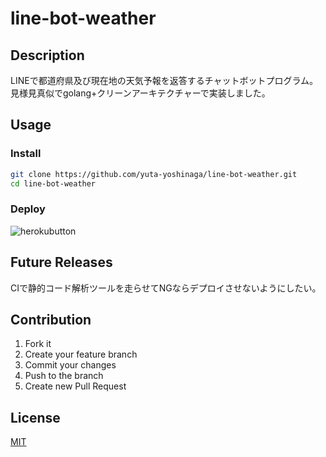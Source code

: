 # line-bot-weather

## Description
LINEで都道府県及び現在地の天気予報を返答するチャットボットプログラム。
見様見真似でgolang+クリーンアーキテクチャーで実装しました。

## Usage
### Install
```sh
git clone https://github.com/yuta-yoshinaga/line-bot-weather.git
cd line-bot-weather
```

### Deploy
![herokubutton](https://www.herokucdn.com/deploy/button.svg)

## Future Releases
CIで静的コード解析ツールを走らせてNGならデプロイさせないようにしたい。

## Contribution
1. Fork it
2. Create your feature branch
3. Commit your changes
4. Push to the branch
5. Create new Pull Request

## License
[MIT](LICENSE)